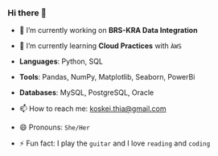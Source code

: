### Hi there 👋
- 🔭 I’m currently working on **BRS-KRA Data Integration**
- 🌱 I’m currently learning **Cloud Practices** with `ÀWS`

 - **Languages**: Python, SQL
 - **Tools**: Pandas, NumPy, Matplotlib, Seaborn, PowerBi
 - **Databases**: MySQL, PostgreSQL, Oracle
- 📫 How to reach me: koskei.thia@gmail.com
- 😄 Pronouns: `She/Her`
- ⚡ Fun fact: I play the `guitar` and I love `reading` and `coding`
<!--
**cynthiakoskei/cynthiakoskei** is a ✨ _special_ ✨ repository because its `README.md` (this file) appears on your GitHub profile.

Here are some ideas to get you started:

- 🔭 I’m currently working on ...
- 🌱 I’m currently learning ...
- 👯 I’m looking to collaborate on ...
- 🤔 I’m looking for help with ...
- 💬 Ask me about ...
- 📫 How to reach me: ...
- 😄 Pronouns: ...
- ⚡ Fun fact: ...
- 🔧 Tech Stack:
-->
